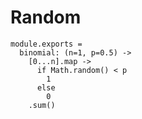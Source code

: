 Random
======

    module.exports =
      binomial: (n=1, p=0.5) ->
        [0...n].map ->
          if Math.random() < p
            1
          else
            0
        .sum()
